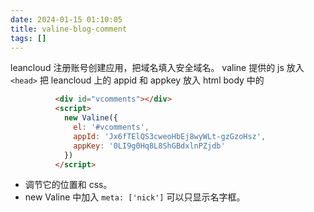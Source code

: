 ```yaml
---
date: 2024-01-15 01:10:05
title: valine-blog-comment
tags: []
---
```


leancloud 注册账号创建应用，把域名填入安全域名。
valine 提供的 js 放入 `<head>`
把 leancloud 上的 appid 和 appkey 放入 html body 中的

```html
          <div id="vcomments"></div>
          <script>
            new Valine({
              el: '#vcomments',
              appId: 'Jx6fTElQS3cweoHbEj8wyWLt-gzGzoHsz',
              appKey: '0LI9g0Hq8L8ShGBdxlnPZjdb'
            })
          </script>
```

- 调节它的位置和 css。
- new Valine 中加入 `meta: ['nick']` 可以只显示名字框。

